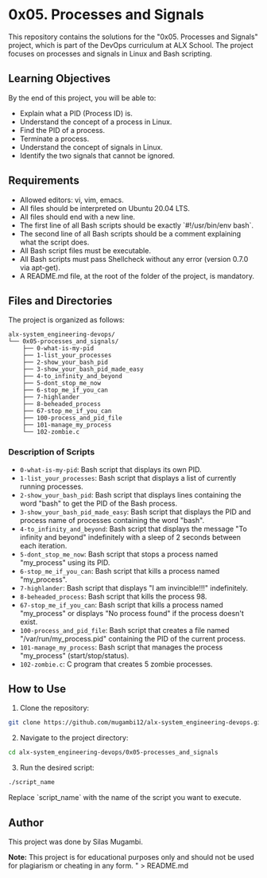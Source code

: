 # 0x05. Processes and Signals

This repository contains the solutions for the \"0x05. Processes and Signals\" project, which is part of the DevOps curriculum at ALX School. The project focuses on processes and signals in Linux and Bash scripting.

## Learning Objectives

By the end of this project, you will be able to:

- Explain what a PID (Process ID) is.
- Understand the concept of a process in Linux.
- Find the PID of a process.
- Terminate a process.
- Understand the concept of signals in Linux.
- Identify the two signals that cannot be ignored.

## Requirements

- Allowed editors: vi, vim, emacs.
- All files should be interpreted on Ubuntu 20.04 LTS.
- All files should end with a new line.
- The first line of all Bash scripts should be exactly \`#!/usr/bin/env bash\`.
- The second line of all Bash scripts should be a comment explaining what the script does.
- All Bash script files must be executable.
- All Bash scripts must pass Shellcheck without any error (version 0.7.0 via apt-get).
- A README.md file, at the root of the folder of the project, is mandatory.

## Files and Directories

The project is organized as follows:

```
alx-system_engineering-devops/
└── 0x05-processes_and_signals/
    ├── 0-what-is-my-pid
    ├── 1-list_your_processes
    ├── 2-show_your_bash_pid
    ├── 3-show_your_bash_pid_made_easy
    ├── 4-to_infinity_and_beyond
    ├── 5-dont_stop_me_now
    ├── 6-stop_me_if_you_can
    ├── 7-highlander
    ├── 8-beheaded_process
    ├── 67-stop_me_if_you_can
    ├── 100-process_and_pid_file
    ├── 101-manage_my_process
    └── 102-zombie.c
```

### Description of Scripts

- `0-what-is-my-pid`: Bash script that displays its own PID.
- `1-list_your_processes`: Bash script that displays a list of currently running processes.
- `2-show_your_bash_pid`: Bash script that displays lines containing the word \"bash\" to get the PID of the Bash process.
- `3-show_your_bash_pid_made_easy`: Bash script that displays the PID and process name of processes containing the word \"bash\".
- `4-to_infinity_and_beyond`: Bash script that displays the message \"To infinity and beyond\" indefinitely with a sleep of 2 seconds between each iteration.
- `5-dont_stop_me_now`: Bash script that stops a process named \"my_process\" using its PID.
- `6-stop_me_if_you_can`: Bash script that kills a process named \"my_process\".
- `7-highlander`: Bash script that displays \"I am invincible!!!\" indefinitely.
- `8-beheaded_process`: Bash script that kills the process 98.
- `67-stop_me_if_you_can`: Bash script that kills a process named \"my_process\" or displays \"No process found\" if the process doesn't exist.
- `100-process_and_pid_file`: Bash script that creates a file named \"/var/run/my_process.pid\" containing the PID of the current process.
- `101-manage_my_process`: Bash script that manages the process \"my_process\" (start/stop/status).
- `102-zombie.c`: C program that creates 5 zombie processes.

## How to Use

1. Clone the repository:

```bash
git clone https://github.com/mugambi12/alx-system_engineering-devops.git
```

2. Navigate to the project directory:

```bash
cd alx-system_engineering-devops/0x05-processes_and_signals
```

3. Run the desired script:

```bash
./script_name
```

Replace \`script_name\` with the name of the script you want to execute.

## Author

This project was done by Silas Mugambi.

**Note:** This project is for educational purposes only and should not be used for plagiarism or cheating in any form.
" > README.md
